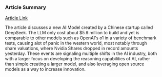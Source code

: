 ### Article Summary
[Article Link](https://www.wired.com/story/deepseek-executives-reaction-silicon-valley/)

The article discusses a new AI Model created by a Chinese startup called DeepSeek. The LLM only cost about $5.6 million to build and yet is comparable to other models such as OpenAI's o1 in a variety of benchmark tests, causing alot of panic in the western world, most notably through share valuations, where Nvidia Shares dropped in record amounts yesterday. These events are signaling multiple shifts in the AI industry, both with a larger focus on developing the reasoning capabilities of AI, rather than simple creating a larger model, and also leveraging open source models as a way to increase innovation. 